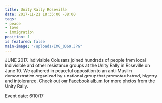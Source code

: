 ```yaml
---
title: Unity Rally Roseville
date: 2017-11-21 18:35:00 -08:00
tags:
- peace
- love
- immigration
position: 1
is featured: false
main-image: "/uploads/IMG_0069.JPG"
---
```


JUNE 2017. Indivisible Colusans joined hundreds of people from local Indivisible and other resistance groups at the Unity Rally in Roseville on June 10. We gathered in peaceful opposition to an anti-Muslim demonstration organized by a national group that promotes hatred, bigotry and intolerance. Check out our [Facebook album ](https://www.facebook.com/pg/IndivisibleColusa/photos/?tab=album&album_id=1850784338369244)for more photos from the Unity Rally.

Event date: 6/10/17